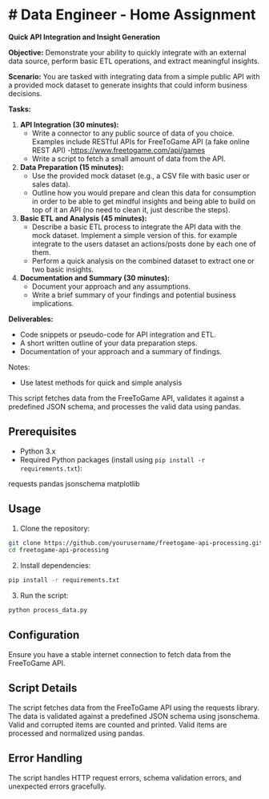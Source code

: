 # # Data Engineer - Home Assignment

**Quick API Integration and Insight Generation**

**Objective:**
Demonstrate your ability to quickly integrate with an external data source, perform basic ETL operations, and extract meaningful insights.

**Scenario:**
You are tasked with integrating data from a simple public API with a provided mock dataset to generate insights that could inform business decisions.

**Tasks:**

1. **API Integration (30 minutes):**
    - Write a connector to any public source of data of you choice. Examples include RESTful APIs for FreeToGame API (a fake online REST API) -https://www.freetogame.com/api/games
    - Write a script to fetch a small amount of data from the API.
2. **Data Preparation (15 minutes):**
    - Use the provided mock dataset (e.g., a CSV file with basic user or sales data).
    - Outline how you would prepare and clean this data for consumption in order to be able to get mindful insights and being able to build on top of it an API (no need to clean it, just describe the steps).
3. **Basic ETL and Analysis (45 minutes):**
    - Describe a basic ETL process to integrate the API data with the mock dataset. Implement a simple version of this. for example integrate to the users dataset an actions/posts done by each one of them.
    - Perform a quick analysis on the combined dataset to extract one or two basic insights.
4. **Documentation and Summary (30 minutes):**
    - Document your approach and any assumptions.
    - Write a brief summary of your findings and potential business implications.

**Deliverables:**

- Code snippets or pseudo-code for API integration and ETL.
- A short written outline of your data preparation steps.
- Documentation of your approach and a summary of findings.

Notes:

- Use latest methods for quick and simple analysis




This script fetches data from the FreeToGame API, validates it against a predefined JSON schema, and processes the valid data using pandas.

## Prerequisites

- Python 3.x
- Required Python packages (install using `pip install -r requirements.txt`):


requests
pandas
jsonschema
matplotlib


## Usage

1. Clone the repository:

 ```bash
 git clone https://github.com/yourusername/freetogame-api-processing.git
 cd freetogame-api-processing
```

2. Install dependencies:
 ```bash
pip install -r requirements.txt
```

3. Run the script:
```bash
python process_data.py
```

## Configuration
Ensure you have a stable internet connection to fetch data from the FreeToGame API.

## Script Details
The script fetches data from the FreeToGame API using the requests library.
The data is validated against a predefined JSON schema using jsonschema.
Valid and corrupted items are counted and printed.
Valid items are processed and normalized using pandas.

## Error Handling
The script handles HTTP request errors, schema validation errors, and unexpected errors gracefully.